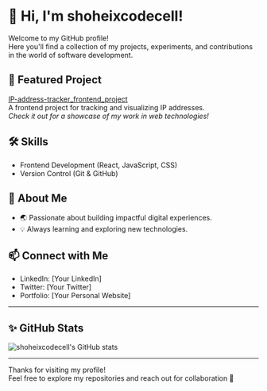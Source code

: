# 👋 Hi, I'm shoheixcodecell!

Welcome to my GitHub profile!  
Here you'll find a collection of my projects, experiments, and contributions in the world of software development.

## 🚀 Featured Project

[IP-address-tracker_frontend_project](https://github.com/shoheixcodecell/IP-address-tracker_frontend_project)  
A frontend project for tracking and visualizing IP addresses.  
*Check it out for a showcase of my work in web technologies!*

## 🛠️ Skills

- Frontend Development (React, JavaScript, CSS)
- Version Control (Git & GitHub)

## 🌱 About Me

- 🌏 Passionate about building impactful digital experiences.
- 💡 Always learning and exploring new technologies.

## 📫 Connect with Me

<!-- Add your social links below! -->
- LinkedIn: [Your LinkedIn]
- Twitter: [Your Twitter]
- Portfolio: [Your Personal Website]

---

## ✨ GitHub Stats

![shoheixcodecell's GitHub stats](https://github-readme-stats.vercel.app/api?username=shoheixcodecell&show_icons=true&hide_title=true)

---

Thanks for visiting my profile!  
Feel free to explore my repositories and reach out for collaboration 🚀

```
